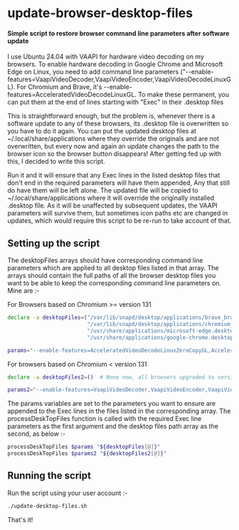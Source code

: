 # update-browser-desktop-files
#### Simple script to restore browser command line parameters after software update
I use Ubuntu 24.04 with VAAPI for hardware video decoding on my browsers. To enable hardware decoding in Google Chrome and Microsoft Edge 
on Linux, you need to add command line parameters ("--enable-features=VaapiVideoDecoder,VaapiVideoEncoder,VaapiVideoDecodeLinuxGL).
For Chromium and Brave, it's --enable-features=AcceleratedVideoDecodeLinuxGL.
To make these permanent, you can put them at the end of lines starting with "Exec" in their .desktop files 

This is straightforward enough, but the problem is, whenever there is a software update to any of these browsers, its 
.desktop file is overwritten so you have to do it again. You can put the updated desktop files at ~/.local/share/applications
where they override the originals and are not overwritten, but every now and again an update changes the path to the browser icon
so the browser button disappears!
After getting fed up with this, I decided to write this script.

Run it and it will ensure that any Exec lines in the listed desktop files that don't end in the required 
parameters will have them appended, Any that still do have them will be left alone. The updated file will be copied to 
~/.local/share/applications where it will override the originally installed .desktop file. As it will be unaffected by 
subsequent updates, the VAAPI parameters will survive them, but sometimes icon paths etc are changed in updates, which 
would require this script to be re-run to take account of that.

## Setting up the script
The desktopFiles arrays should have corresponding command line parameters which are applied to all desktop files
listed in that array. The arrays should contain the full paths of all the browser desktop files you want to be able to keep the
corresponding command line parameters on. Mine are :-

For Browsers based on Chromium >= version 131 
```bash
declare -a desktopFiles=("/var/lib/snapd/desktop/applications/brave_brave.desktop"
                         "/var/lib/snapd/desktop/applications/chromium_chromium.desktop"
                         "/usr/share/applications/microsoft-edge.desktop"
                         "/usr/share/applications/google-chrome.desktop")

params="--enable-features=AcceleratedVideoDecodeLinuxZeroCopyGL,AcceleratedVideoDecodeLinuxGL,AcceleratedVideoEncoder"
```
For browsers based on Chromium < version 131
```bash
declare -a desktopFiles2=()  # None now, all browsers upgraded to version 131

params2="--enable-features=VaapiVideoDecoder,VaapiVideoEncoder,VaapiVideoDecodeLinuxGL"
```
The params variables are set to the parameters you want to ensure are appended to the Exec lines in the files listed 
in the corresponding array. The processDeskTopFiles function is called with the required Exec line parameters as the first argument
and the desktop files path array as the second, as below :-

```bash
processDeskTopFiles $params "${desktopFiles[@]}"
processDeskTopFiles $params2 "${desktopFiles2[@]}"
```

## Running the script
Run the script using your user account :-
```bash
./update-desktop-files.sh
```

That's it!
